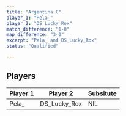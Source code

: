 ```yaml
---
title: "Argentina C"
player_1: "Pela_"
player_2: "DS_Lucky_Rox"
match_difference: "1-0"
map_difference: "3-0"
excerpt: "Pela_ and DS_Lucky_Rox"
status: "Qualified"

---
```

## Players

| Player 1 | Player 2 | Subsitute |
| -- | -- | -- |
| Pela_ | DS_Lucky_Rox | NIL |
